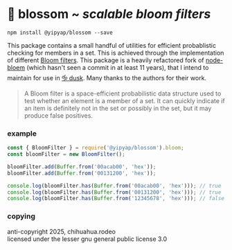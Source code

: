# 🌸 blossom ~ *scalable bloom filters*

```
npm install @yipyap/blossom --save
```

This package contains a small handful of utilities for efficient 
probablistic checking for members in a set. This is achieved through 
the implementation of different [Bloom filters](https://en.wikipedia.org/wiki/Bloom_filter). 
This package is a heavily refactored fork of [node-bloem](https://github.com/wiedi/node-bloem) 
(which hasn't seen a commit in at least 11 years), that I intend to 
maintain for use in [🝰 dusk](https://rundusk.org). Many thanks to the 
authors for their work.

> A Bloom filter is a space-efficient probabilistic data structure 
> used to test whether an element is a member of a set. It can quickly 
> indicate if an item is definitely not in the set or possibly in the set,
> but it may produce false positives.

### example

```js
const { BloomFilter } = require('@yipyap/blossom').bloom;
const bloomFilter = new BloomFilter();

bloomFilter.add(Buffer.from('00acab00', 'hex'));
bloomFilter.add(Buffer.from('00131200', 'hex'));

console.log(bloomFilter.has(Buffer.from('00acab00', 'hex'))); // true
console.log(bloomFilter.has(Buffer.from('00131200', 'hex'))); // true
console.log(bloomFilter.has(Buffer.from('12345678', 'hex'))); // false
```

### copying

anti-copyright 2025, chihuahua.rodeo  
licensed under the lesser gnu general public license 3.0
